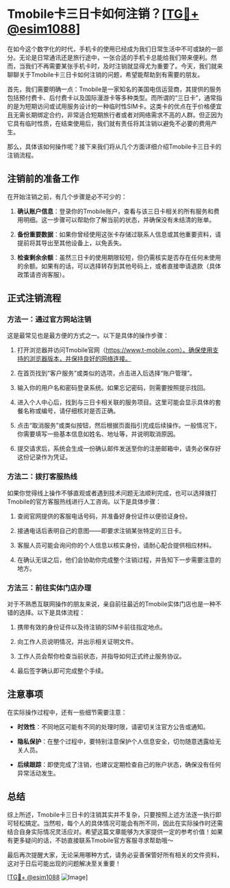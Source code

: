 # Tmobile卡三日卡如何注销？[[TG💪+ @esim1088](https://t.me/s/esim1088)]

在如今这个数字化的时代，手机卡的使用已经成为我们日常生活中不可或缺的一部分。无论是日常通讯还是旅行途中，一张合适的手机卡总能给我们带来便利。然而，当我们不再需要某张手机卡时，及时注销就显得尤为重要了。今天，我们就来聊聊关于Tmobile卡三日卡如何注销的问题，希望能帮助到有需要的朋友。

首先，我们需要明确一点：Tmobile是一家知名的美国电信运营商，其提供的服务包括预付费卡、后付费卡以及国际漫游卡等多种类型。而所谓的“三日卡”，通常指的是为短期访问或试用服务设计的一种临时性SIM卡。这类卡的优点在于价格便宜且无需长期绑定合约，非常适合短期旅行者或者对网络需求不高的人群。但正因为它具有临时性质，在结束使用后，我们就有责任将其注销以避免不必要的费用产生。

那么，具体该如何操作呢？接下来我们将从几个方面详细介绍Tmobile卡三日卡的注销流程。

## 注销前的准备工作

在开始注销之前，有几个步骤是必不可少的：

1. **确认账户信息**：登录你的Tmobile账户，查看与该三日卡相关的所有服务和费用明细。这一步骤可以帮助你了解当前的状态，并确保没有未结清的账单。
   
2. **备份重要数据**：如果你曾经使用这张卡存储过联系人信息或其他重要资料，请提前将其导出至其他设备上，以免丢失。

3. **检查剩余余额**：虽然三日卡的使用期限较短，但仍需核实是否存在任何未使用的余额。如果有的话，可以选择转存到其他号码上，或者直接申请退款（具体政策请咨询客服）。

## 正式注销流程

### 方法一：通过官方网站注销

这是最常见也是最方便的方式之一。以下是具体的操作步骤：

1. 打开浏览器并访问Tmobile官网（https://www.t-mobile.com）。确保使用支持的浏览器版本，并保持良好的网络连接。

2. 在首页找到“客户服务”或类似的选项，点击进入后选择“账户管理”。

3. 输入你的用户名和密码登录系统。如果忘记密码，则需要按照提示找回。

4. 进入个人中心后，找到与三日卡相关联的服务项目。这里可能会显示具体的套餐名称或编号，请仔细核对是否正确。

5. 点击“取消服务”或类似按钮，然后根据页面指引完成后续操作。一般情况下，你需要填写一些基本信息如姓名、地址等，并说明取消原因。

6. 提交请求后，系统会生成一份确认邮件发送至你的注册邮箱中，请务必保存好这份记录作为凭证。

### 方法二：拨打客服热线

如果你觉得线上操作不够直观或者遇到技术问题无法顺利完成，也可以选择拨打Tmobile的官方客服热线进行人工咨询。以下是具体步骤：

1. 查阅官网提供的客服电话号码，并准备好身份证件以便验证身份。

2. 接通电话后表明自己的意图——即要求注销某张特定的三日卡。

3. 客服人员可能会询问你的个人信息以核实身份，请耐心配合提供相应材料。

4. 在确认无误之后，他们会协助你完成整个注销过程，并告知下一步需要注意的地方。

### 方法三：前往实体门店办理

对于不熟悉互联网操作的朋友来说，亲自前往最近的Tmobile实体门店也是一种不错的选择。以下是具体流程：

1. 携带有效的身份证件以及待注销的SIM卡前往指定地点。

2. 向工作人员说明情况，并出示相关证明文件。

3. 工作人员会帮你检查当前状态，并指导如何正式终止服务协议。

4. 最后签字确认即可完成整个手续。

## 注意事项

在实际操作过程中，还有一些细节需要注意：

- **时效性**：不同地区可能有不同的处理时限，请密切关注官方公告或通知。
  
- **隐私保护**：在整个过程中，要特别注意保护个人信息安全，切勿随意透露给无关人员。

- **后续跟踪**：即使完成了注销，也建议定期检查自己的账户状态，确保没有任何异常活动发生。

## 总结

综上所述，Tmobile卡三日卡的注销其实并不复杂，只要按照上述方法逐一执行即可轻松搞定。当然啦，每个人的具体情况可能会有所不同，因此在实际操作时还需结合自身实际情况灵活应对。希望这篇文章能够为大家提供一定的参考价值！如果有更多疑问的话，不妨直接联系Tmobile官方客服寻求帮助哦～

最后再次提醒大家，无论采用哪种方式，请务必妥善保管好所有相关的文件资料，这对于日后可能出现的问题解决至关重要！

[[TG💪+ @esim1088](https://t.me/s/esim1088) ![Image](https://i.postimg.cc/4NQfJmqS/Snipaste-2025-05-13-00-14-12.png)]